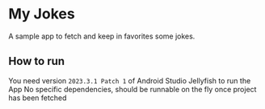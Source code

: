 # My Jokes
A sample app to fetch and keep in favorites some jokes.

## How to run
You need version `2023.3.1 Patch 1` of Android Studio Jellyfish to run the App
No specific dependencies, should be runnable on the fly once project has been fetched